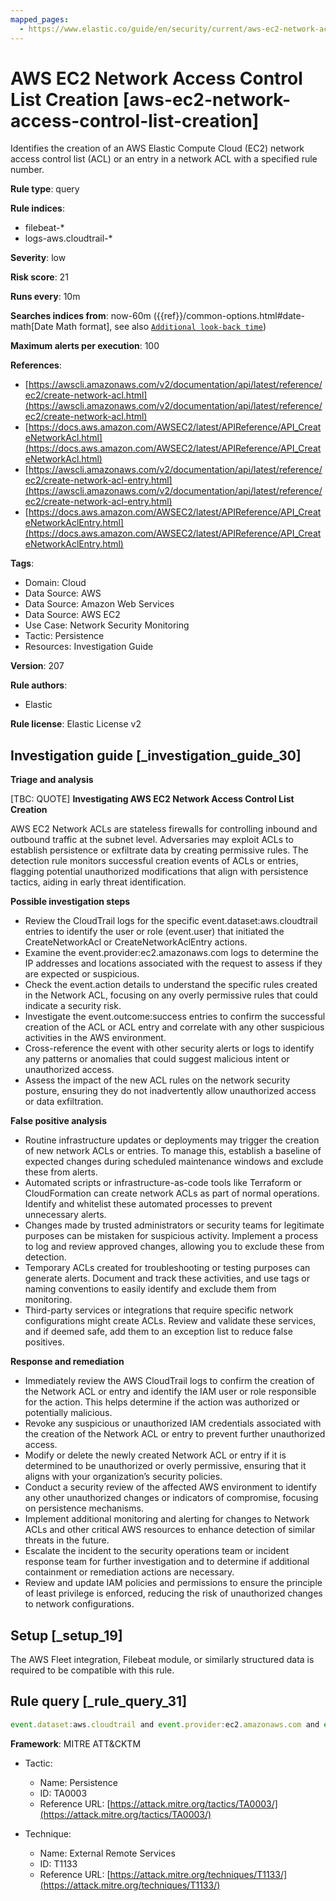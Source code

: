```yaml
---
mapped_pages:
  - https://www.elastic.co/guide/en/security/current/aws-ec2-network-access-control-list-creation.html
---
```


# AWS EC2 Network Access Control List Creation [aws-ec2-network-access-control-list-creation]

Identifies the creation of an AWS Elastic Compute Cloud (EC2) network access control list (ACL) or an entry in a network ACL with a specified rule number.

**Rule type**: query

**Rule indices**:

* filebeat-*
* logs-aws.cloudtrail-*

**Severity**: low

**Risk score**: 21

**Runs every**: 10m

**Searches indices from**: now-60m ({{ref}}/common-options.html#date-math[Date Math format], see also [`Additional look-back time`](docs-content://solutions/security/detect-and-alert/create-detection-rule.md#rule-schedule))

**Maximum alerts per execution**: 100

**References**:

* [https://awscli.amazonaws.com/v2/documentation/api/latest/reference/ec2/create-network-acl.html](https://awscli.amazonaws.com/v2/documentation/api/latest/reference/ec2/create-network-acl.html)
* [https://docs.aws.amazon.com/AWSEC2/latest/APIReference/API_CreateNetworkAcl.html](https://docs.aws.amazon.com/AWSEC2/latest/APIReference/API_CreateNetworkAcl.html)
* [https://awscli.amazonaws.com/v2/documentation/api/latest/reference/ec2/create-network-acl-entry.html](https://awscli.amazonaws.com/v2/documentation/api/latest/reference/ec2/create-network-acl-entry.html)
* [https://docs.aws.amazon.com/AWSEC2/latest/APIReference/API_CreateNetworkAclEntry.html](https://docs.aws.amazon.com/AWSEC2/latest/APIReference/API_CreateNetworkAclEntry.html)

**Tags**:

* Domain: Cloud
* Data Source: AWS
* Data Source: Amazon Web Services
* Data Source: AWS EC2
* Use Case: Network Security Monitoring
* Tactic: Persistence
* Resources: Investigation Guide

**Version**: 207

**Rule authors**:

* Elastic

**Rule license**: Elastic License v2

## Investigation guide [_investigation_guide_30]

**Triage and analysis**

[TBC: QUOTE]
**Investigating AWS EC2 Network Access Control List Creation**

AWS EC2 Network ACLs are stateless firewalls for controlling inbound and outbound traffic at the subnet level. Adversaries may exploit ACLs to establish persistence or exfiltrate data by creating permissive rules. The detection rule monitors successful creation events of ACLs or entries, flagging potential unauthorized modifications that align with persistence tactics, aiding in early threat identification.

**Possible investigation steps**

* Review the CloudTrail logs for the specific event.dataset:aws.cloudtrail entries to identify the user or role (event.user) that initiated the CreateNetworkAcl or CreateNetworkAclEntry actions.
* Examine the event.provider:ec2.amazonaws.com logs to determine the IP addresses and locations associated with the request to assess if they are expected or suspicious.
* Check the event.action details to understand the specific rules created in the Network ACL, focusing on any overly permissive rules that could indicate a security risk.
* Investigate the event.outcome:success entries to confirm the successful creation of the ACL or ACL entry and correlate with any other suspicious activities in the AWS environment.
* Cross-reference the event with other security alerts or logs to identify any patterns or anomalies that could suggest malicious intent or unauthorized access.
* Assess the impact of the new ACL rules on the network security posture, ensuring they do not inadvertently allow unauthorized access or data exfiltration.

**False positive analysis**

* Routine infrastructure updates or deployments may trigger the creation of new network ACLs or entries. To manage this, establish a baseline of expected changes during scheduled maintenance windows and exclude these from alerts.
* Automated scripts or infrastructure-as-code tools like Terraform or CloudFormation can create network ACLs as part of normal operations. Identify and whitelist these automated processes to prevent unnecessary alerts.
* Changes made by trusted administrators or security teams for legitimate purposes can be mistaken for suspicious activity. Implement a process to log and review approved changes, allowing you to exclude these from detection.
* Temporary ACLs created for troubleshooting or testing purposes can generate alerts. Document and track these activities, and use tags or naming conventions to easily identify and exclude them from monitoring.
* Third-party services or integrations that require specific network configurations might create ACLs. Review and validate these services, and if deemed safe, add them to an exception list to reduce false positives.

**Response and remediation**

* Immediately review the AWS CloudTrail logs to confirm the creation of the Network ACL or entry and identify the IAM user or role responsible for the action. This helps determine if the action was authorized or potentially malicious.
* Revoke any suspicious or unauthorized IAM credentials associated with the creation of the Network ACL or entry to prevent further unauthorized access.
* Modify or delete the newly created Network ACL or entry if it is determined to be unauthorized or overly permissive, ensuring that it aligns with your organization’s security policies.
* Conduct a security review of the affected AWS environment to identify any other unauthorized changes or indicators of compromise, focusing on persistence mechanisms.
* Implement additional monitoring and alerting for changes to Network ACLs and other critical AWS resources to enhance detection of similar threats in the future.
* Escalate the incident to the security operations team or incident response team for further investigation and to determine if additional containment or remediation actions are necessary.
* Review and update IAM policies and permissions to ensure the principle of least privilege is enforced, reducing the risk of unauthorized changes to network configurations.


## Setup [_setup_19]

The AWS Fleet integration, Filebeat module, or similarly structured data is required to be compatible with this rule.


## Rule query [_rule_query_31]

```js
event.dataset:aws.cloudtrail and event.provider:ec2.amazonaws.com and event.action:(CreateNetworkAcl or CreateNetworkAclEntry) and event.outcome:success
```

**Framework**: MITRE ATT&CKTM

* Tactic:

    * Name: Persistence
    * ID: TA0003
    * Reference URL: [https://attack.mitre.org/tactics/TA0003/](https://attack.mitre.org/tactics/TA0003/)

* Technique:

    * Name: External Remote Services
    * ID: T1133
    * Reference URL: [https://attack.mitre.org/techniques/T1133/](https://attack.mitre.org/techniques/T1133/)



